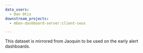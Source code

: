 ```yaml
---
data_users:
  - Dan Otis
downstream_projects:
  - mbon-dashboard-server:client-seus

---
```


This dataset is mirrored from Jaoquin to be used on the early alert dashboards.
